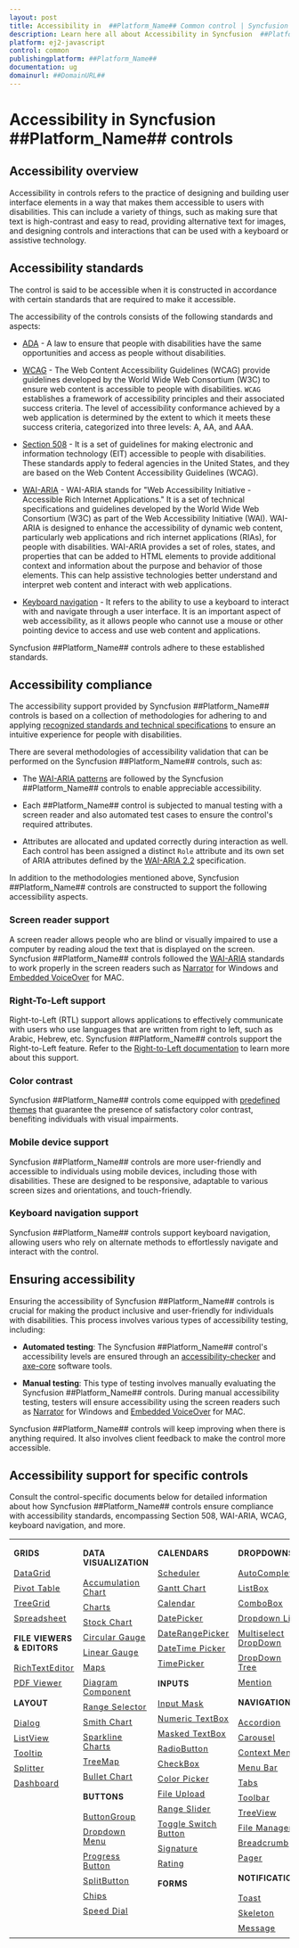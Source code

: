 ```yaml
---
layout: post
title: Accessibility in  ##Platform_Name## Common control | Syncfusion
description: Learn here all about Accessibility in Syncfusion  ##Platform_Name##  Common control of Syncfusion Essential JS 2 and more.
platform: ej2-javascript
control: common
publishingplatform: ##Platform_Name##
documentation: ug
domainurl: ##DomainURL##
---
```


# Accessibility in Syncfusion ##Platform_Name## controls

## Accessibility overview

Accessibility in controls refers to the practice of designing and building user interface elements in a way that makes them accessible to users with disabilities. This can include a variety of things, such as making sure that text is high-contrast and easy to read, providing alternative text for images, and designing controls and interactions that can be used with a keyboard or assistive technology.

## Accessibility standards

The control is said to be accessible when it is constructed in accordance with certain standards that are required to make it accessible.

The accessibility of the controls consists of the following standards and aspects:

* [ADA](https://www.ada.gov/) - A law to ensure that people with disabilities have the same opportunities and access as people without disabilities.

* [WCAG](https://www.w3.org/WAI/standards-guidelines/wcag/) - The Web Content Accessibility Guidelines (WCAG) provide guidelines developed by the World Wide Web Consortium (W3C) to ensure web content is accessible to people with disabilities. `WCAG` establishes a framework of accessibility principles and their associated success criteria. The level of accessibility conformance achieved by a web application is determined by the extent to which it meets these success criteria, categorized into three levels: A, AA, and AAA.

* [Section 508](https://www.section508.gov/) - It is a set of guidelines for making electronic and information technology (EIT) accessible to people with disabilities. These standards apply to federal agencies in the United States, and they are based on the Web Content Accessibility Guidelines (WCAG).

* [WAI-ARIA](https://www.w3.org/WAI/ARIA/) - WAI-ARIA stands for "Web Accessibility Initiative - Accessible Rich Internet Applications." It is a set of technical specifications and guidelines developed by the World Wide Web Consortium (W3C) as part of the Web Accessibility Initiative (WAI). WAI-ARIA is designed to enhance the accessibility of dynamic web content, particularly web applications and rich internet applications (RIAs), for people with disabilities. WAI-ARIA provides a set of roles, states, and properties that can be added to HTML elements to provide additional context and information about the purpose and behavior of those elements. This can help assistive technologies better understand and interpret web content and interact with web applications.

* [Keyboard navigation](https://www.w3.org/TR/WCAG22/#keyboard-accessible) - It refers to the ability to use a keyboard to interact with and navigate through a user interface. It is an important aspect of web accessibility, as it allows people who cannot use a mouse or other pointing device to access and use web content and applications.

Syncfusion ##Platform_Name## controls adhere to these established standards.

## Accessibility compliance

The accessibility support provided by Syncfusion ##Platform_Name## controls is based on a collection of methodologies for adhering to and applying [recognized standards and technical specifications](#accessibility-standards) to ensure an intuitive experience for people with disabilities.

There are several methodologies of accessibility validation that can be performed on the Syncfusion ##Platform_Name## controls, such as:

* The [WAI-ARIA patterns](https://www.w3.org/WAI/ARIA/apg/patterns/) are followed by the Syncfusion ##Platform_Name## controls to enable appreciable accessibility.

* Each ##Platform_Name## control is subjected to manual testing with a screen reader and also automated test cases to ensure the control's required attributes.

* Attributes are allocated and updated correctly during interaction as well. Each control has been assigned a distinct `Role` attribute and its own set of ARIA attributes defined by the [WAI-ARIA 2.2](https://www.w3.org/TR/WCAG22/) specification.

In addition to the methodologies mentioned above, Syncfusion ##Platform_Name## controls are constructed to support the following accessibility aspects.

### Screen reader support

A screen reader allows people who are blind or visually impaired to use a computer by reading aloud the text that is displayed on the screen. Syncfusion ##Platform_Name## controls followed the [WAI-ARIA](https://www.w3.org/WAI/ARIA/) standards to work properly in the screen readers such as [Narrator](https://support.microsoft.com/en-us/windows/complete-guide-to-narrator-e4397a0d-ef4f-b386-d8ae-c172f109bdb1) for Windows and [Embedded VoiceOver](https://support.apple.com/en-in/guide/voiceover/vo2706/mac) for MAC.

### Right-To-Left support

Right-to-Left (RTL) support allows applications to effectively communicate with users who use languages that are written from right to left, such as Arabic, Hebrew, etc. Syncfusion ##Platform_Name## controls support the Right-to-Left feature. Refer to the [Right-to-Left documentation](../common/right-to-left) to learn more about this support.

### Color contrast

Syncfusion ##Platform_Name## controls come equipped with [predefined themes](../appearance/theme) that guarantee the presence of satisfactory color contrast, benefiting individuals with visual impairments.

### Mobile device support

Syncfusion ##Platform_Name## controls are more user-friendly and accessible to individuals using mobile devices, including those with disabilities. These are designed to be responsive, adaptable to various screen sizes and orientations, and touch-friendly.

### Keyboard navigation support

Syncfusion ##Platform_Name## controls support keyboard navigation, allowing users who rely on alternate methods to effortlessly navigate and interact with the control.

## Ensuring accessibility

Ensuring the accessibility of Syncfusion ##Platform_Name## controls is crucial for making the product inclusive and user-friendly for individuals with disabilities. This process involves various types of accessibility testing, including:

* **Automated testing**: The Syncfusion ##Platform_Name## control's accessibility levels are ensured through an [accessibility-checker](https://www.npmjs.com/package/accessibility-checker) and [axe-core](https://www.npmjs.com/package/axe-core) software tools.

* **Manual testing**: This type of testing involves manually evaluating the Syncfusion ##Platform_Name## controls. During manual accessibility testing, testers will ensure accessibility using the screen readers such as [Narrator](https://support.microsoft.com/en-us/windows/complete-guide-to-narrator-e4397a0d-ef4f-b386-d8ae-c172f109bdb1) for Windows and [Embedded VoiceOver](https://support.apple.com/en-in/guide/voiceover/vo2706/mac) for MAC.

Syncfusion ##Platform_Name## controls will keep improving when there is anything required. It also involves client feedback to make the control more accessible.

## Accessibility support for specific controls

Consult the control-specific documents below for detailed information about how Syncfusion ##Platform_Name## controls ensure compliance with accessibility standards, encompassing Section 508, WAI-ARIA, WCAG, keyboard navigation, and more.

<style>
# table
{
border:0 !important;
line-height: 2!important;
}

tr
{
border:0 !important;
}

td
{
border:0 !important;
vertical-align: top;
}

.controlanchorlink
{
text-decoration: none !important;
font-size: 14px !important;
text-align: left !important;
padding: 5px 0px;
letter-spacing: 1px;
}
.controlcategory
{
font-size: 14px !important;
text-align: left !important;
font-weight: bold !important;
letter-spacing: 0.7px;
}
}
</style>

<table id="table" style="border: 0px;">
<tbody>
<colgroup>
<col style="width: 25%">
<col style="width: 25%">
<col style="width: 25%">
<col style="width: 25%">
</colgroup>
</tbody>
<tr>
    <td>
        <div><p class="controlcategory">GRIDS</p></div>
        <div class="controlanchorlink"><a target="_self" href="../grid/accessibility">DataGrid</a></div>
        <div class="controlanchorlink"><a target="_self" href="../pivotview/accessibility">Pivot Table</a></div>
        <div class="controlanchorlink"><a target="_self" href="../treegrid/accessibility">TreeGrid</a></div>
         <div class="controlanchorlink"><a target="_self" href="../spreadsheet/accessibility">Spreadsheet</a></div>
        <div><p class="controlcategory">FILE VIEWERS & EDITORS</p></div>
        <div class="controlanchorlink"><a target="_self" href="../rich-text-editor/accessibility">RichTextEditor</a></div>
        <div class="controlanchorlink"><a target="_self" href="../pdfviewer/keyboard-accessibility">PDF Viewer</a></div>
        <div><p class="controlcategory">LAYOUT</p></div>
        <div class="controlanchorlink"><a target="_self" href="../dialog/accessibility">Dialog</a></div>
        <div class="controlanchorlink"><a target="_self" href="../listview/accessibility">ListView</a></div>
        <div class="controlanchorlink"><a target="_self" href="../tooltip/accessibility">Tooltip</a></div>
        <div class="controlanchorlink"><a target="_self" href="../splitter/accessibility">Splitter</a></div>
        <div class="controlanchorlink"><a target="_self" href="../dashboard-layout/accessibility">Dashboard</a></div>
    </td>
    <td>
        <div><p class="controlcategory">DATA VISUALIZATION</p></div>
        <div class="controlanchorlink"><a target="_self" href="../accumulation-chart/accessibility">Accumulation Chart</a></div>
        <div class="controlanchorlink"><a target="_self" href="../chart/accessibility">Charts</a></div>
        <div class="controlanchorlink"><a target="_self" href="../stock-chart/accessibility">Stock Chart</a></div>
        <div class="controlanchorlink"><a target="_self" href="../circular-gauge/accessibility">Circular Gauge</a></div>
        <div class="controlanchorlink"><a target="_self" href="../linear-gauge/accessibility">Linear Gauge</a></div>
        <div class="controlanchorlink"><a target="_self" href="../maps/accessibility">Maps</a></div>
        <div class="controlanchorlink"><a target="_self" href="../diagram/accessibility">Diagram Component</a></div>
        <div class="controlanchorlink"><a target="_self" href="../range-navigator/accessibility">Range Selector</a></div>
        <div class="controlanchorlink"><a target="_self" href="../smithchart/accessibility">Smith Chart</a></div>
        <div class="controlanchorlink"><a target="_self" href="../sparkline/accessibility">Sparkline Charts</a></div>
        <div class="controlanchorlink"><a target="_self" href="../treemap/accessibility">TreeMap</a></div>
        <div class="controlanchorlink"><a target="_self" href="../bullet-chart/accessibility">Bullet Chart</a></div>
        <div><p class="controlcategory">BUTTONS</p></div>
        <div class="controlanchorlink"><a target="_self" href="../button-group/accessibility">ButtonGroup</a></div>
        <div class="controlanchorlink"><a target="_self" href="../drop-down-button/accessibility">Dropdown Menu</a></div>
        <div class="controlanchorlink"><a target="_self" href="../progress-button/accessibility">Progress Button</a></div>
        <div class="controlanchorlink"><a target="_self" href="../split-button/accessibility">SplitButton</a></div>
        <div class="controlanchorlink"><a target="_self" href="../chips/accessibility">Chips</a></div>
        <div class="controlanchorlink"><a target="_self" href="../speed-dial/accessibility">Speed Dial</a></div>
    </td>
    <td>
        <div><p class="controlcategory">CALENDARS</p></div>
        <div class="controlanchorlink"><a target="_self" href="../schedule/accessibility">Scheduler</a></div>
        <div class="controlanchorlink"><a target="_self" href="../gantt/accessibility">Gantt Chart</a></div>
        <div class="controlanchorlink"><a target="_self" href="../calendar/accessibility">Calendar</a></div>
        <div class="controlanchorlink"><a target="_self" href="../datepicker/accessibility">DatePicker</a></div>
        <div class="controlanchorlink"><a target="_self" href="../daterangepicker/accessibility">DateRangePicker</a></div>
        <div class="controlanchorlink"><a target="_self" href="../datetimepicker/accessibility">DateTime Picker</a></div>
        <div class="controlanchorlink"><a target="_self" href="../timepicker/accessibility">TimePicker</a></div>
        <div><p class="controlcategory">INPUTS</p></div>
        <div class="controlanchorlink"><a target="_self" href="../maskedtextbox/accessibility">Input Mask</a></div>
        <div class="controlanchorlink"><a target="_self" href="../numerictextbox/accessibility">Numeric TextBox</a></div>
        <div class="controlanchorlink"><a target="_self" href="../maskedtextbox/accessibility">Masked TextBox</a></div>
        <div class="controlanchorlink"><a target="_self" href="../radio-button/accessibility">RadioButton</a></div>
        <div class="controlanchorlink"><a target="_self" href="../check-box/accessibility">CheckBox</a></div>
        <div class="controlanchorlink"><a target="_self" href="../color-picker/accessibility">Color Picker</a></div>
        <div class="controlanchorlink"><a target="_self" href="../uploader/wai-aria-accessibility">File Upload</a></div>
        <div class="controlanchorlink"><a target="_self" href="../range-slider/accessibility">Range Slider</a></div>
        <div class="controlanchorlink"><a target="_self" href="../switch/accessibility">Toggle Switch Button</a></div>
        <div class="controlanchorlink"><a target="_self" href="../signature/accessibility">Signature</a></div>
        <div class="controlanchorlink"><a target="_self" href="../rating/accessibility">Rating</a></div>
        <div><p class="controlcategory">FORMS</p></div>
    </td>
    <td>
        <div><p class="controlcategory">DROPDOWNS</p></div>
        <div class="controlanchorlink"><a target="_self" href="../auto-complete/accessibility">AutoComplete</a></div>
        <div class="controlanchorlink"><a target="_self" href="../list-box/accessibility">ListBox</a></div>
        <div class="controlanchorlink"><a target="_self" href="../combo-box/accessibility">ComboBox</a></div>
        <div class="controlanchorlink"><a target="_self" href="../drop-down-list/accessibility">Dropdown List</a></div>
        <div class="controlanchorlink"><a target="_self" href="../multi-select/accessibility">Multiselect DropDown</a></div>
        <div class="controlanchorlink"><a target="_self" href="../drop-down-tree/accessibility">DropDown Tree</a></div>
        <div class="controlanchorlink"><a target="_self" href="../mention/accessibility">Mention</a></div>
        <div><p class="controlcategory">NAVIGATION</p></div>
        <div class="controlanchorlink"><a target="_self" href="../accordion/accessibility">Accordion</a></div>
        <div class="controlanchorlink"><a target="_self" href="../carousel/accessibility">Carousel</a></div>
        <div class="controlanchorlink"><a target="_self" href="../context-menu/accessibility">Context Menu</a></div>
        <div class="controlanchorlink"><a target="_self" href="../menu/accessibility">Menu Bar</a></div>
        <div class="controlanchorlink"><a target="_self" href="../tab/accessibility">Tabs</a></div>
        <div class="controlanchorlink"><a target="_self" href="../toolbar/accessibility">Toolbar</a></div>
        <div class="controlanchorlink"><a target="_self" href="../treeview/accessibility">TreeView</a></div>
        <div class="controlanchorlink"><a target="_self" href="../file-manager/accessibility">File Manager</a></div>
        <div class="controlanchorlink"><a target="_self" href="../breadcrumb/accessibility">Breadcrumb</a></div>
        <div class="controlanchorlink"><a target="_self" href="../pager/accessibility">Pager</a></div>
        <div><p class="controlcategory">NOTIFICATION</p></div>
        <div class="controlanchorlink"><a target="_self" href="../toast/accessibility">Toast</a></div>
        <div class="controlanchorlink"><a target="_self" href="../skeleton/accessibility">Skeleton</a></div>
        <div class="controlanchorlink"><a target="_self" href="../message/accessibility">Message</a></div>
    </td>
</tr>
</table>
